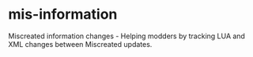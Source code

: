 # mis-information
Miscreated information changes - Helping modders by tracking LUA and XML changes between Miscreated updates.
